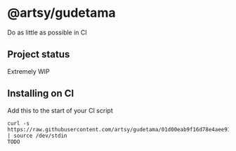# @artsy/gudetama

Do as little as possible in CI

## Project status

Extremely WIP

## Installing on CI

Add this to the start of your CI script

<!-- the_installation_command_is_on_the_next_line -->
    curl -s https://raw.githubusercontent.com/artsy/gudetama/01d00eab9f16d78e4aee91e84d60006c13411b1b/install.sh | source /dev/stdin
    TODO
